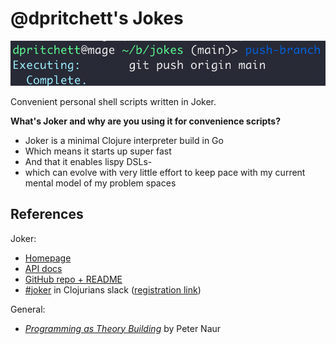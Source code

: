 # @dpritchett's Jokes

![screenshot of push-branch in action](./doc/img/push-branch.png)

Convenient personal shell scripts written in Joker.

__What's Joker and why are you using it for convenience scripts?__

- Joker is a minimal Clojure interpreter build in Go
- Which means it starts up super fast
- And that it enables lispy DSLs-
- which can evolve with very little effort to keep pace with my current mental model of my problem spaces


## References

Joker:

- [Homepage](https://joker-lang.org)
- [API docs](https://candid82.github.io/joker/)
- [GitHub repo + README](https://github.com/candid82/joker)
- [#joker](https://app.slack.com/client/T03RZGPFR/C9VURUUNL) in Clojurians slack ([registration link](http://clojurians.net/))

General:

- [_Programming as Theory Building_](http://pages.cs.wisc.edu/~remzi/Naur.pdf) by Peter Naur
